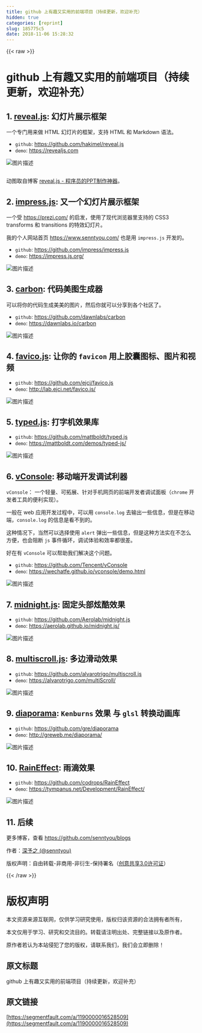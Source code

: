 ```yaml
---
title: github 上有趣又实用的前端项目（持续更新，欢迎补充）
hidden: true
categories: [reprint]
slug: 185775c5
date: 2018-11-06 15:28:32
---
```


{{< raw >}}
<h1 id="articleHeader0">github &#x4E0A;&#x6709;&#x8DA3;&#x53C8;&#x5B9E;&#x7528;&#x7684;&#x524D;&#x7AEF;&#x9879;&#x76EE;&#xFF08;&#x6301;&#x7EED;&#x66F4;&#x65B0;&#xFF0C;&#x6B22;&#x8FCE;&#x8865;&#x5145;&#xFF09;</h1><h2 id="articleHeader1">1. <a href="https://github.com/hakimel/reveal.js" rel="nofollow noreferrer" target="_blank">reveal.js</a>: &#x5E7B;&#x706F;&#x7247;&#x5C55;&#x793A;&#x6846;&#x67B6;</h2><p>&#x4E00;&#x4E2A;&#x4E13;&#x95E8;&#x7528;&#x6765;&#x505A; HTML &#x5E7B;&#x706F;&#x7247;&#x7684;&#x6846;&#x67B6;&#xFF0C;&#x652F;&#x6301; HTML &#x548C; Markdown &#x8BED;&#x6CD5;&#x3002;</p><ul><li><code>github</code>: <a href="https://github.com/hakimel/reveal.js" rel="nofollow noreferrer" target="_blank">https://github.com/hakimel/reveal.js</a></li><li><code>demo</code>: <a href="https://revealjs.com" rel="nofollow noreferrer" target="_blank">https://revealjs.com</a></li></ul><p><span class="img-wrap"><img data-src="/img/bVbhvYx?w=1315&amp;h=639" src="https://static.alili.tech/img/bVbhvYx?w=1315&amp;h=639" alt="&#x56FE;&#x7247;&#x63CF;&#x8FF0;" title="&#x56FE;&#x7247;&#x63CF;&#x8FF0;" style="cursor:pointer;display:inline"></span></p><p><span class="img-wrap"><img data-src="/img/remote/1460000016528512" src="https://static.alili.tech/img/remote/1460000016528512" alt="" title="" style="cursor:pointer"></span></p><p>&#x52A8;&#x56FE;&#x53D6;&#x81EA;&#x535A;&#x5BA2; <a href="https://www.jianshu.com/p/b58c365d98c1" rel="nofollow noreferrer" target="_blank">reveal.js - &#x7A0B;&#x5E8F;&#x5458;&#x7684;PPT&#x5236;&#x4F5C;&#x795E;&#x5668;</a>&#x3002;</p><h2 id="articleHeader2">2. <a href="https://github.com/impress/impress.js" rel="nofollow noreferrer" target="_blank">impress.js</a>: &#x53C8;&#x4E00;&#x4E2A;&#x5E7B;&#x706F;&#x7247;&#x5C55;&#x793A;&#x6846;&#x67B6;</h2><p>&#x4E00;&#x4E2A;&#x53D7; <a href="https://prezi.com/" rel="nofollow noreferrer" target="_blank">https://prezi.com/</a> &#x7684;&#x542F;&#x53D1;&#xFF0C;&#x4F7F;&#x7528;&#x4E86;&#x73B0;&#x4EE3;&#x6D4F;&#x89C8;&#x5668;&#x91CC;&#x652F;&#x6301;&#x7684; CSS3 transforms &#x548C; transitions &#x7684;&#x7279;&#x6548;&#x5E7B;&#x706F;&#x7247;&#x3002;</p><p>&#x6211;&#x7684;&#x4E2A;&#x4EBA;&#x7F51;&#x7AD9;&#x9996;&#x9875; <a href="https://www.senntyou.com/" rel="nofollow noreferrer" target="_blank">https://www.senntyou.com/</a> &#x4E5F;&#x662F;&#x7528; <code>impress.js</code> &#x5F00;&#x53D1;&#x7684;&#x3002;</p><ul><li><code>github</code>: <a href="https://github.com/impress/impress.js" rel="nofollow noreferrer" target="_blank">https://github.com/impress/impress.js</a></li><li><code>demo</code>: <a href="https://impress.js.org/" rel="nofollow noreferrer" target="_blank">https://impress.js.org/</a></li></ul><p><span class="img-wrap"><img data-src="/img/bVbhvYG?w=1320&amp;h=638" src="https://static.alili.tech/img/bVbhvYG?w=1320&amp;h=638" alt="&#x56FE;&#x7247;&#x63CF;&#x8FF0;" title="&#x56FE;&#x7247;&#x63CF;&#x8FF0;" style="cursor:pointer;display:inline"></span></p><h2 id="articleHeader3">3. <a href="https://github.com/dawnlabs/carbon" rel="nofollow noreferrer" target="_blank">carbon</a>: &#x4EE3;&#x7801;&#x7F8E;&#x56FE;&#x751F;&#x6210;&#x5668;</h2><p>&#x53EF;&#x4EE5;&#x5C06;&#x4F60;&#x7684;&#x4EE3;&#x7801;&#x751F;&#x6210;&#x7F8E;&#x7F8E;&#x7684;&#x56FE;&#x7247;&#xFF0C;&#x7136;&#x540E;&#x4F60;&#x5C31;&#x53EF;&#x4EE5;&#x5206;&#x4EAB;&#x5230;&#x5404;&#x4E2A;&#x793E;&#x533A;&#x4E86;&#x3002;</p><ul><li><code>github</code>: <a href="https://github.com/dawnlabs/carbon" rel="nofollow noreferrer" target="_blank">https://github.com/dawnlabs/carbon</a></li><li><code>demo</code>: <a href="https://dawnlabs.io/carbon" rel="nofollow noreferrer" target="_blank">https://dawnlabs.io/carbon</a></li></ul><p><span class="img-wrap"><img data-src="/img/bVbhvYH?w=1297&amp;h=634" src="https://static.alili.tech/img/bVbhvYH?w=1297&amp;h=634" alt="&#x56FE;&#x7247;&#x63CF;&#x8FF0;" title="&#x56FE;&#x7247;&#x63CF;&#x8FF0;" style="cursor:pointer;display:inline"></span></p><h2 id="articleHeader4">4. <a href="https://github.com/ejci/favico.js" rel="nofollow noreferrer" target="_blank">favico.js</a>: &#x8BA9;&#x4F60;&#x7684; <code>favicon</code> &#x7528;&#x4E0A;&#x80F6;&#x56CA;&#x56FE;&#x6807;&#x3001;&#x56FE;&#x7247;&#x548C;&#x89C6;&#x9891;</h2><ul><li><code>github</code>: <a href="https://github.com/ejci/favico.js" rel="nofollow noreferrer" target="_blank">https://github.com/ejci/favico.js</a></li><li><code>demo</code>: <a href="http://lab.ejci.net/favico.js/" rel="nofollow noreferrer" target="_blank">http://lab.ejci.net/favico.js/</a></li></ul><p><span class="img-wrap"><img data-src="/img/bVbhvYM?w=1298&amp;h=617" src="https://static.alili.tech/img/bVbhvYM?w=1298&amp;h=617" alt="&#x56FE;&#x7247;&#x63CF;&#x8FF0;" title="&#x56FE;&#x7247;&#x63CF;&#x8FF0;" style="cursor:pointer"></span></p><h2 id="articleHeader5">5. <a href="https://github.com/mattboldt/typed.js" rel="nofollow noreferrer" target="_blank">typed.js</a>: &#x6253;&#x5B57;&#x673A;&#x6548;&#x679C;&#x5E93;</h2><ul><li><code>github</code>: <a href="https://github.com/mattboldt/typed.js" rel="nofollow noreferrer" target="_blank">https://github.com/mattboldt/typed.js</a></li><li><code>demo</code>: <a href="https://mattboldt.com/demos/typed-js/" rel="nofollow noreferrer" target="_blank">https://mattboldt.com/demos/typed-js/</a></li></ul><p><span class="img-wrap"><img data-src="/img/bVbhvYO?w=1289&amp;h=532" src="https://static.alili.tech/img/bVbhvYO?w=1289&amp;h=532" alt="&#x56FE;&#x7247;&#x63CF;&#x8FF0;" title="&#x56FE;&#x7247;&#x63CF;&#x8FF0;" style="cursor:pointer;display:inline"></span></p><h2 id="articleHeader6">6. <a href="https://github.com/Tencent/vConsole" rel="nofollow noreferrer" target="_blank">vConsole</a>: &#x79FB;&#x52A8;&#x7AEF;&#x5F00;&#x53D1;&#x8C03;&#x8BD5;&#x5229;&#x5668;</h2><p><code>vConsole</code>&#xFF1A; &#x4E00;&#x4E2A;&#x8F7B;&#x91CF;&#x3001;&#x53EF;&#x62D3;&#x5C55;&#x3001;&#x9488;&#x5BF9;&#x624B;&#x673A;&#x7F51;&#x9875;&#x7684;&#x524D;&#x7AEF;&#x5F00;&#x53D1;&#x8005;&#x8C03;&#x8BD5;&#x9762;&#x677F;&#xFF08;<code>chrome</code> &#x5F00;&#x53D1;&#x8005;&#x5DE5;&#x5177;&#x7684;&#x4FBF;&#x5229;&#x5B9E;&#x73B0;&#xFF09;&#x3002;</p><p>&#x4E00;&#x822C;&#x5728; web &#x5E94;&#x7528;&#x5F00;&#x53D1;&#x8FC7;&#x7A0B;&#x4E2D;&#xFF0C;&#x53EF;&#x4EE5;&#x7528; <code>console.log</code> &#x53BB;&#x8F93;&#x51FA;&#x4E00;&#x4E9B;&#x4FE1;&#x606F;&#xFF0C;&#x4F46;&#x662F;&#x5728;&#x79FB;&#x52A8;&#x7AEF;&#xFF0C;<code>console.log</code> &#x7684;&#x4FE1;&#x606F;&#x662F;&#x770B;&#x4E0D;&#x5230;&#x7684;&#x3002;</p><p>&#x8FD9;&#x79CD;&#x60C5;&#x51B5;&#x4E0B;&#xFF0C;&#x5F53;&#x7136;&#x53EF;&#x4EE5;&#x9009;&#x62E9;&#x4F7F;&#x7528; <code>alert</code> &#x5F39;&#x51FA;&#x4E00;&#x4E9B;&#x4FE1;&#x606F;&#xFF0C;&#x4F46;&#x662F;&#x8FD9;&#x79CD;&#x65B9;&#x6CD5;&#x5B9E;&#x5728;&#x4E0D;&#x600E;&#x4E48;&#x65B9;&#x4FBF;&#xFF0C;&#x4E5F;&#x4F1A;&#x963B;&#x65AD; <code>js</code> &#x4E8B;&#x4EF6;&#x5FAA;&#x73AF;&#xFF0C;&#x8C03;&#x8BD5;&#x4F53;&#x9A8C;&#x548C;&#x6548;&#x7387;&#x90FD;&#x5F88;&#x5DEE;&#x3002;</p><p>&#x597D;&#x5728;&#x6709; <code>vConsole</code> &#x53EF;&#x4EE5;&#x5E2E;&#x52A9;&#x6211;&#x4EEC;&#x89E3;&#x51B3;&#x8FD9;&#x4E2A;&#x95EE;&#x9898;&#x3002;</p><ul><li><code>github</code>: <a href="https://github.com/Tencent/vConsole" rel="nofollow noreferrer" target="_blank">https://github.com/Tencent/vConsole</a></li><li><code>demo</code>: <a href="https://wechatfe.github.io/vconsole/demo.html" rel="nofollow noreferrer" target="_blank">https://wechatfe.github.io/vconsole/demo.html</a></li></ul><p><span class="img-wrap"><img data-src="/img/bVP7P3?w=320&amp;h=568" src="https://static.alili.tech/img/bVP7P3?w=320&amp;h=568" alt="&#x56FE;&#x7247;&#x63CF;&#x8FF0;" title="&#x56FE;&#x7247;&#x63CF;&#x8FF0;" style="cursor:pointer"></span></p><h2 id="articleHeader7">7. <a href="https://github.com/Aerolab/midnight.js" rel="nofollow noreferrer" target="_blank">midnight.js</a>: &#x56FA;&#x5B9A;&#x5934;&#x90E8;&#x70AB;&#x9177;&#x6548;&#x679C;</h2><ul><li><code>github</code>: <a href="https://github.com/Aerolab/midnight.js" rel="nofollow noreferrer" target="_blank">https://github.com/Aerolab/midnight.js</a></li><li><code>demo</code>: <a href="https://aerolab.github.io/midnight.js/" rel="nofollow noreferrer" target="_blank">https://aerolab.github.io/midnight.js/</a></li></ul><p><span class="img-wrap"><img data-src="/img/bVbhvYW?w=1293&amp;h=638" src="https://static.alili.tech/img/bVbhvYW?w=1293&amp;h=638" alt="&#x56FE;&#x7247;&#x63CF;&#x8FF0;" title="&#x56FE;&#x7247;&#x63CF;&#x8FF0;" style="cursor:pointer;display:inline"></span></p><h2 id="articleHeader8">8. <a href="https://github.com/alvarotrigo/multiscroll.js" rel="nofollow noreferrer" target="_blank">multiscroll.js</a>: &#x591A;&#x8FB9;&#x6ED1;&#x52A8;&#x6548;&#x679C;</h2><ul><li><code>github</code>: <a href="https://github.com/alvarotrigo/multiscroll.js" rel="nofollow noreferrer" target="_blank">https://github.com/alvarotrigo/multiscroll.js</a></li><li><code>demo</code>: <a href="https://alvarotrigo.com/multiScroll/" rel="nofollow noreferrer" target="_blank">https://alvarotrigo.com/multiScroll/</a></li></ul><p><span class="img-wrap"><img data-src="/img/bVbhvYX?w=728&amp;h=371" src="https://static.alili.tech/img/bVbhvYX?w=728&amp;h=371" alt="&#x56FE;&#x7247;&#x63CF;&#x8FF0;" title="&#x56FE;&#x7247;&#x63CF;&#x8FF0;" style="cursor:pointer;display:inline"></span></p><h2 id="articleHeader9">9. <a href="https://github.com/gre/diaporama" rel="nofollow noreferrer" target="_blank">diaporama</a>: <code>Kenburns</code> &#x6548;&#x679C; &#x4E0E; <code>glsl</code> &#x8F6C;&#x6362;&#x52A8;&#x753B;&#x5E93;</h2><ul><li><code>github</code>: <a href="https://github.com/gre/diaporama" rel="nofollow noreferrer" target="_blank">https://github.com/gre/diaporama</a></li><li><code>demo</code>: <a href="http://greweb.me/diaporama/" rel="nofollow noreferrer" target="_blank">http://greweb.me/diaporama/</a></li></ul><p><span class="img-wrap"><img data-src="/img/bVbhvYY?w=560&amp;h=314" src="https://static.alili.tech/img/bVbhvYY?w=560&amp;h=314" alt="&#x56FE;&#x7247;&#x63CF;&#x8FF0;" title="&#x56FE;&#x7247;&#x63CF;&#x8FF0;" style="cursor:pointer;display:inline"></span></p><h2 id="articleHeader10">10. <a href="https://github.com/codrops/RainEffect" rel="nofollow noreferrer" target="_blank">RainEffect</a>: &#x96E8;&#x6EF4;&#x6548;&#x679C;</h2><ul><li><code>github</code>: <a href="https://github.com/codrops/RainEffect" rel="nofollow noreferrer" target="_blank">https://github.com/codrops/RainEffect</a></li><li><code>demo</code>: <a href="https://tympanus.net/Development/RainEffect/" rel="nofollow noreferrer" target="_blank">https://tympanus.net/Development/RainEffect/</a></li></ul><p><span class="img-wrap"><img data-src="/img/bVbhvYZ?w=1315&amp;h=635" src="https://static.alili.tech/img/bVbhvYZ?w=1315&amp;h=635" alt="&#x56FE;&#x7247;&#x63CF;&#x8FF0;" title="&#x56FE;&#x7247;&#x63CF;&#x8FF0;" style="cursor:pointer;display:inline"></span></p><h2 id="articleHeader11">11. &#x540E;&#x7EED;</h2><p>&#x66F4;&#x591A;&#x535A;&#x5BA2;&#xFF0C;&#x67E5;&#x770B; <a href="https://github.com/senntyou/blogs" rel="nofollow noreferrer" target="_blank">https://github.com/senntyou/blogs</a></p><p>&#x4F5C;&#x8005;&#xFF1A;<a href="https://github.com/senntyou" rel="nofollow noreferrer" target="_blank">&#x6DF1;&#x4E88;&#x4E4B; (@senntyou)</a></p><p>&#x7248;&#x6743;&#x58F0;&#x660E;&#xFF1A;&#x81EA;&#x7531;&#x8F6C;&#x8F7D;-&#x975E;&#x5546;&#x7528;-&#x975E;&#x884D;&#x751F;-&#x4FDD;&#x6301;&#x7F72;&#x540D;&#xFF08;<a href="https://creativecommons.org/licenses/by-nc-nd/3.0/deed.zh" rel="nofollow noreferrer" target="_blank">&#x521B;&#x610F;&#x5171;&#x4EAB;3.0&#x8BB8;&#x53EF;&#x8BC1;</a>&#xFF09;</p>
{{< /raw >}}

# 版权声明
本文资源来源互联网，仅供学习研究使用，版权归该资源的合法拥有者所有，

本文仅用于学习、研究和交流目的。转载请注明出处、完整链接以及原作者。 

原作者若认为本站侵犯了您的版权，请联系我们，我们会立即删除！

## 原文标题
github 上有趣又实用的前端项目（持续更新，欢迎补充）

## 原文链接
[https://segmentfault.com/a/1190000016528509](https://segmentfault.com/a/1190000016528509)

